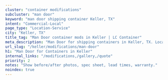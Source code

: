 ```yaml
---
cluster: "container modifications"
subcluster: "man door"
keyword: "man door shipping container Keller, TX"
intent: "Commercial-Local"
page_type: "Location-Service"
city: "Keller, TX"
title_tag: "Man Door container mods in Keller | LC Container"
meta_description: "Man Door for shipping containers in Keller, TX. Local fabrication & pro install. LC Container — Since 2003. Get a quote."
url_slug: "/keller/modifications/man-door"
h1: "Man Door for Containers in Keller"
internal_links: "/modifications,/gallery,/quote"
priority: 2
notes: "Show before/after photos, spec sheet, lead times, warranty."
noindex: true
---
```


<!-- TODO: Add unique city/inventory copy, images, and internal links here. -->
